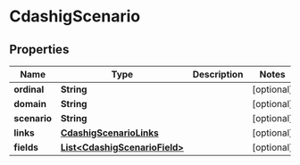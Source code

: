 

# CdashigScenario

## Properties

Name | Type | Description | Notes
------------ | ------------- | ------------- | -------------
**ordinal** | **String** |  |  [optional]
**domain** | **String** |  |  [optional]
**scenario** | **String** |  |  [optional]
**links** | [**CdashigScenarioLinks**](CdashigScenarioLinks.md) |  |  [optional]
**fields** | [**List&lt;CdashigScenarioField&gt;**](CdashigScenarioField.md) |  |  [optional]




